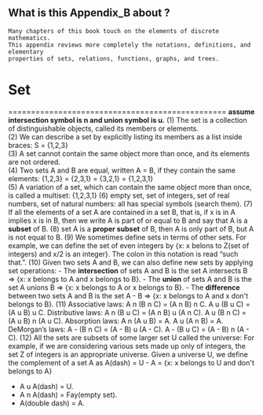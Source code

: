 ## What is this Appendix_B about ?
```
Many chapters of this book touch on the elements of discrete mathematics.
This appendix reviews more completely the notations, definitions, and elementary
properties of sets, relations, functions, graphs, and trees.
```

# Set
================================================
**assume intersection symbol is n and union symbol is u.**
(1) The set is a collection of distinguishable objects, called its members or elements.                            <br>
(2) We can describe a set by explicitly listing its members as a list inside braces: S = {1,2,3}                   <br>
(3) A set cannot contain the same object more than once, and its elements are not ordered.  
(4) Two sets A and B are equal, written A = B, if they contain the same elements: {1,2,3} = {2,3,1} = {3,2,1}  = {1,2,3,1}                                  <br> 
(5) A variation of a set, which can contain the same object more than once, is called a multiset: {1,2,3,1}
(6) empty set, set of integers, set of real numbers, set of natural numbers: all has special symbols (search them).
(7) If all the elements of a set A are contained in a set B, that is, if x is in A implies
    x is in B, then we write A is part of or equal to B and say that A is a **subset** of B.
(8) set A is a **proper subset** of B, then A is only part of B, but A is not equal to B.
(9) We sometimes define sets in terms of other sets. 
    For example, we can define the set of even integers by {x: x belons to Z(set of integers) and x/2 is an integer}. The
    colon in this notation is read “such that.”.
(10) Given two sets A and B, we can also define new sets by applying set operations:
     - The **intersection** of sets A and B is the set
        A intersects B => {x: x belongs to A and x belongs to B}.
     - The **union** of sets A and B is the set
        A unions B =>  {x: x belongs to A or x belongs to B}.
     - The **difference** between two sets A and B is the set
        A - B => {x: x belongs to A and x don't belongs to B}.
(11) 
Associative laws:
    A n (B n C) = (A n B) n C.
    A u (B u C) = (A u B) u C.
Distributive laws:
    A n (B u C) = (A n B) u (A n C).
    A u (B n C) = (A u B) n (A u C).
Absorption laws:
    A n (A u B) = A.
    A u (A n B) = A.
DeMorgan’s laws:
    A - (B n C) = (A - B) u (A - C).
    A - (B u C) = (A - B) n (A - C).
(12) All the sets are subsets of some larger set U called the universe: 
For example, if we are considering various sets made up only of integers,
the set Z of integers is an appropriate universe.
Given a universe U, we define the complement of a set A as A(dash) = U - A = {x: x belongs to U and don't belongs to A} 
- A u A(dash) = U.
- A n A(dash) = Fay(empty set).
- A(double dash) = A.




